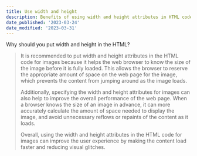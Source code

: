 ```yaml
---
title: Use width and height
description: Benefits of using width and height attributes in HTML code
date_published: '2023-03-24'
date_modified: '2023-03-31'
---
```


Why should you put width and height in the HTML?

> It is recommended to put width and height attributes in the HTML code for images because it helps the web browser to know the size of the image before it is fully loaded. This allows the browser to reserve the appropriate amount of space on the web page for the image, which prevents the content from jumping around as the image loads.
> 
> Additionally, specifying the width and height attributes for images can also help to improve the overall performance of the web page. When a browser knows the size of an image in advance, it can more accurately calculate the amount of space needed to display the image, and avoid unnecessary reflows or repaints of the content as it loads.
> 
> Overall, using the width and height attributes in the HTML code for images can improve the user experience by making the content load faster and reducing visual glitches.
